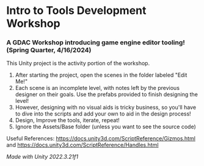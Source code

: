 # Intro to Tools Development Workshop
### A GDAC Workshop introducing game engine editor tooling! (Spring Quarter, 4/16/2024)

This Unity project is the activity portion of the workshop.

1.  After starting the project, open the scenes in the folder labeled "Edit Me!"
2. Each scene is an incomplete level, with notes left by the previous designer on their goals. Use the prefabs provided to finish designing the level!
3. However, designing with no visual aids is tricky business, so you'll have to dive into the scripts and add your own to aid in the design process!
4. Design, Improve the tools, iterate, repeat!
5. Ignore the Assets/Base folder (unless you want to see the source code)

Useful References:
https://docs.unity3d.com/ScriptReference/Gizmos.html
and
https://docs.unity3d.com/ScriptReference/Handles.html

_Made with Unity 2022.3.21f1_
